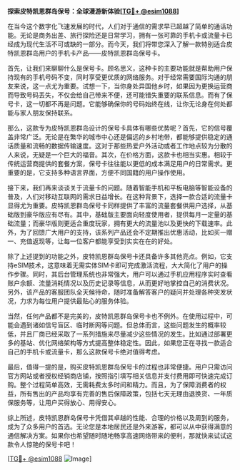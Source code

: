 **探索皮特凯恩群岛保号：全球漫游新体验[[TG💪+ @esim1088](https://t.me/s/esim1088)]**

在当今这个数字化飞速发展的时代，人们对于通信的需求早已超越了简单的通话功能。无论是商务出差、旅行探险还是日常学习，拥有一张可靠的手机卡或流量卡已经成为现代生活不可或缺的一部分。而今天，我们将带您深入了解一款特别适合皮特凯恩群岛用户的手机卡产品——皮特凯恩群岛保号卡。

首先，让我们来聊聊什么是保号卡。顾名思义，这种卡的主要功能就是帮助用户保持现有的手机号码不变，同时享受更优质的网络服务。对于经常需要国际沟通的朋友来说，这一点尤为重要。试想一下，当你身处异国他乡时，如果因为更换运营商而导致号码丢失，不仅会给自己带来不便，还可能错失重要的联系信息。而有了保号卡，这一切都不再是问题。它能够确保你的号码始终在线，让你无论身在何处都能与家人朋友保持联系。

那么，这款专为皮特凯恩群岛设计的保号卡具体有哪些优势呢？首先，它的信号覆盖非常广泛。无论是在繁华的城市中心还是偏远的乡村地带，都能够提供稳定的通话质量和流畅的数据传输速度。这对于那些热爱户外活动或者工作地点较为分散的人来说，无疑是一个巨大的福音。其次，在价格方面，这款卡也相当实惠。相较于传统运营商提供的套餐方案，保号卡往往能以更低的成本满足用户的日常需求。更重要的是，它支持多种语言界面，方便不同国籍的用户操作使用。

接下来，我们再来谈谈关于流量卡的问题。随着智能手机和平板电脑等智能设备的普及，人们对移动互联网的需求日益增长。在这种背景下，选择一款合适的流量卡显得尤为重要。皮特凯恩群岛保号卡同样提供了丰富的流量套餐供用户选择，从基础版到豪华版应有尽有。其中，基础版主要面向轻度使用者，提供每月一定量的基础流量；而豪华版则更适合重度玩家，拥有更大的流量池以及更快的下载速率。此外，为了回馈广大用户的支持，该系列产品还会不定期推出优惠活动，比如买一赠一、充值返现等，让每一位客户都能享受到实实在在的好处。

除了上述提到的功能之外，皮特凯恩群岛保号卡还具备许多其他亮点。例如，它支持eSIM技术，这意味着无需实体SIM卡即可完成激活流程，大大简化了用户的操作步骤。同时，其后台管理系统也非常强大，用户可以通过手机应用程序实时查看账户余额、流量消耗情况以及历史记录等信息，从而更好地掌控自己的消费状况。另外，该产品的客服团队全天候待命，随时准备解答客户的疑问并处理各种突发状况，力求为每位用户提供最贴心的服务体验。

当然，任何产品都不是完美的，皮特凯恩群岛保号卡也不例外。在使用过程中，可能会遇到诸如信号盲区、临时断网等问题。但总体而言，这些问题发生的概率较低，并且厂商已经采取了一系列措施来尽量减少这些情况的发生。比如通过部署更多的基站、优化网络架构等方式提高整体稳定性。因此，如果您正在寻找一款适合自己的手机卡或流量卡，那么这款保号卡绝对值得考虑。

最后，值得一提的是，购买皮特凯恩群岛保号卡的过程也非常便捷。用户只需访问官方网站或者授权经销商店铺，按照指引填写相关信息并支付费用即可快速完成订购。整个过程简单高效，无需耗费太多时间和精力。而且，为了保障消费者的权益，所有售出的产品均享有完善的售后保障政策，包括七天无理由退换货、一年质保服务等，让用户买得放心、用得安心。

综上所述，皮特凯恩群岛保号卡凭借其卓越的性能、合理的价格以及周到的服务，成为了众多用户的首选。无论您是本地居民还是外来游客，都可以从中获得满意的通信解决方案。如果你也希望随时随地畅享高速网络带来的便利，那就快来试试这款令人惊艳的保号卡吧！

[[TG💪+ @esim1088](https://t.me/s/esim1088) ![Image](https://i.postimg.cc/4NQfJmqS/Snipaste-2025-05-13-00-14-12.png)]